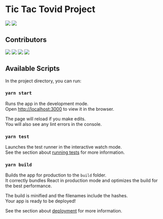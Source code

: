 <h1>Tic Tac Tovid Project</h1>

![](https://github.com/Duahau1/CovidTracker_Cs481/workflows/Continuous%20Integration/badge.svg)
![](https://github.com/Duahau1/CovidTracker_Cs481/workflows/Continuous%20Deployment/badge.svg)

## Contributors
[![](https://avatars1.githubusercontent.com/u/35185555?s=50)](https://github.com/remarkablemark)
[![](https://avatars1.githubusercontent.com/u/24856511?s=50)](https://github.com/remarkablemark)
[![](https://avatars0.githubusercontent.com/u/47285330?s=50)](https://github.com/remarkablemark)
[![](https://avatars0.githubusercontent.com/u/43277016?s=50)](https://github.com/remarkablemark)

## Available Scripts

In the project directory, you can run:

### `yarn start`

Runs the app in the development mode.<br />
Open [http://localhost:3000](http://localhost:3000) to view it in the browser.

The page will reload if you make edits.<br />
You will also see any lint errors in the console.

### `yarn test`

Launches the test runner in the interactive watch mode.<br />
See the section about [running tests](https://facebook.github.io/create-react-app/docs/running-tests) for more information.

### `yarn build`

Builds the app for production to the `build` folder.<br />
It correctly bundles React in production mode and optimizes the build for the best performance.

The build is minified and the filenames include the hashes.<br />
Your app is ready to be deployed!

See the section about [deployment](https://facebook.github.io/create-react-app/docs/deployment) for more information.


